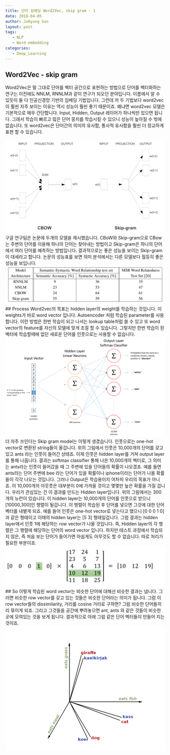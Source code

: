 ```yaml
---
title: 단어 임베딩 Word2Vec, skip gram - 1
date: 2018-04-05
author: JuHyung Son
layout: post
tags:
   - NLP
   - Word embedding
categories:
   - Deep_Learning
---
```

## Word2Vec - skip gram
Word2Vec은 말 그대로 단어를 벡터 공간으로 표현하는 방법으로 단어를 벡터화하는 연구는 이전에도 NNLM, RNNLM과 같이 연구가 되오던 분야입니다. 이름에서 알 수 있듯이 둘 다 인공신경망 기반의 임베딩 기법입니다. 그런데 저 두 기법보다 word2vec이 훨씬 자주 보이는 이유는 역시 성능이 훨씬 좋기 때문이죠. 왜냐면 word2vec 모델은 기본적으로 매우 간단합니다. Input, Hidden, Output 레이어가 하나씩만 있으면 됩니다. 그래서 학습이 빠르고 많은 단어 뭉치를 학습시킬 수 있으니 성능이 높아질 수 밖에 없습니다. 또 word2vec은 단어간의 의미의 유사함, 통사적 유사함을 훨씬 더 정교하게 표현 할 수 있습니다.
<div align="center"><img src="/image/word2vec/1.jpg"/></div>
구글 연구팀은 논문에 두개의 모델을 제시했습니다. CBoW와 Skip-gram으로 CBow는 주변의 단어를 이용해 하나의 단어는 찾아내는 방법이고 Skip-gram은 하나의 단어에서 여러 단어를 예측하는 방법입니다. 결과적으로는 좋은 성능을 보이는 Skip-gram이 대세라고 합니다. 논문의 성능표를 보면 의미 분석에서는 다른 모델보다 월등히 좋은 성능을 보입니다.
<div align="center"> <img src="/image/word2vec/2.jpg"/></div>
## Process
Word2vec의 목표는 hidden layer의 weight를 학습하는 것입니다. 이 weights가 바로 word vector 입니다. Autoencoder 처럼 학습된 parameter를 사용합니다. 이런 방법은 한번 학습이 되고 나서는 lookup table처럼 쓸 수 있고 또 word vector의 feature를 자신의 모델에 맞게 조절 할 수 있습니다. 그렇지만 한번 학습이 된 벡터에 학습할때에 없던 새로운 단어를 인풋으로는 사용할 수 없습니다.
<div align="center"> <img src="/image/word2vec/5.png"/> </div>
더 자주 쓰인다는 Skip gram model는 이렇게 생겼습니다. 인풋으로는 one-hot vector로 변환된 string들이 올겁니다. 위의 그림에서 인풋은 10,000개의 단어를 갖고 있고 ants 라는 인풋이 들어간 상태죠. 이제 인풋은 hidden layer를 거쳐 output layer를 통해 나옵니다. 결과는 softmax classifier 통해 나온 10,000개의 벡터로, 그 의미는 ants라는 인풋이 들어갔을 때 그 주변에 있을 단어들의 확률이 나오겠죠. 예를 들면 ants라는 단어 주변에 bee 라는 단어가 있을 확률이나 iphone이라는 단어가 나올 확률들이 각각 나오는 것입니다.
그러나 Output은 학습용이지 어차피 우리의 목표가 아니죠. 이 10,000개의 아웃풋은 대부분이 0에 가까울 것이고 몇몇만 높은 확률을 가질 겁니다.
우리가 관심있는 건 이 결과를 만드는 Hidden layer입니다. 위의 그림에서는 300개의 뉴런이 있습니다. 이 hidden layer는 10,000개의 단어를 인풋으로 받으니 [10000,300]인 행렬이 될겁니다. 이 행렬이 학습된 후 단어를 넣으면 그것에 대한 단어 벡터를 내뱉게 되죠.
예를 들어 인풋은 one-hot vector로 넣는다고 했으니 [0 0 0 1 0] 과 같은 형태이고 이때의 hidden layer는 [5 3] 형태일겁니다. 그럼 결과는 hidden layer에서 인풋 1에 해당하는 row vector가 나올 것입니다. 즉, Hidden layer의 각 행렬은 그 행렬에 해당하는 단어의 word vector 입니다. 하지만 테스트 과정에서 학습되지 않은, 즉 처음 보는 단어가 들어가면 아쉽게도 아무것도 할 수 없습니다. 따로 처리가 필요한 부분이죠.
<div align='center'> <img src="/image/word2vec/3.jpg"/> </div>
## So
이렇게 학습된 word vector는 비슷한 단어에 대해선 비슷한 결과는 냅니다. 그러면 비슷한 row vector를 갖고 있는 것들은 비슷한 단어라는 의미가 됩니다. 그럼 이 row vector들의 dissimilarity, 거리를 cosine 거리로 구하면? 그럼 비슷한 단어들끼리 묶이게 되죠. 그리고 그것들을 공간에 뿌려놓으면 ant, ants 와 같은 것들이 비슷한 곳에 모여있는 것을 보게 됩니다. 결과적으로 아래 그림 같은 단어 벡터들이 만들어 지는 것이죠.
<div align='center'> <img src="/image/word2vec/4.jpg"/> </div>
